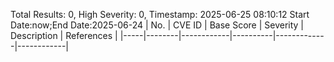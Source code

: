 Total Results: 0, High Severity: 0, Timestamp: 2025-06-25 08:10:12
Start Date:now;End Date:2025-06-24
| No. | CVE ID | Base Score | Severity | Description | References |
|-----|--------|------------|----------|-------------|------------|

